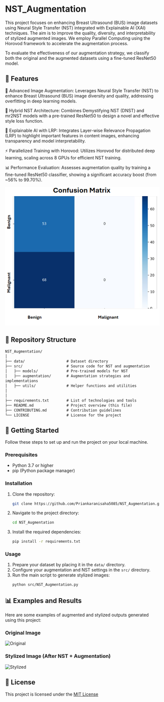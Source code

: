 # NST_Augmentation
This project focuses on enhancing Breast Ultrasound (BUS) image datasets using Neural Style Transfer (NST) integrated with Explainable AI (XAI) techniques. The aim is to improve the quality, diversity, and interpretability of stylized augmented images. We employ Parallel Computing using the Horovod framework to accelerate the augmentation process.

To evaluate the effectiveness of our augmentation strategy, we classify both the original and the augmented datasets using a fine-tuned ResNet50 model.
## 🚀 Features
📸 Advanced Image Augmentation: Leverages Neural Style Transfer (NST) to enhance Breast Ultrasound (BUS) image diversity and quality, addressing overfitting in deep learning models.

🎨 Hybrid NST Architecture: Combines Demystifying NST (DNST) and mr2NST models with a pre-trained ResNet50 to design a novel and effective style loss function.

🧠 Explainable AI with LRP: Integrates Layer-wise Relevance Propagation (LRP) to highlight important features in content images, enhancing transparency and model interpretability.

⚡ Parallelized Training with Horovod: Utilizes Horovod for distributed deep learning, scaling across 8 GPUs for efficient NST training.

📊 Performance Evaluation: Assesses augmentation quality by training a fine-tuned ResNet50 classifier, showing a significant accuracy boost (from ~56% to 99.70%).

![Architecture Overview](images/13.png)


## 📂 Repository Structure
```
NST_Augmentation/
│
├── data/                   # Dataset directory
├── src/                    # Source code for NST and augmentation
│   ├── models/             # Pre-trained models for NST
│   ├── augmentation/       # Augmentation strategies and implementations
│   ├── utils/              # Helper functions and utilities
│
│
├── requirements.txt        # List of technologies and tools
├── README.md               # Project overview (this file)
├── CONTRIBUTING.md         # Contribution guidelines
└── LICENSE                 # License for the project
```

## 🚀 Getting Started
Follow these steps to set up and run the project on your local machine.

### Prerequisites
- Python 3.7 or higher
- pip (Python package manager)

### Installation
1. Clone the repository:
   ```bash
   git clone https://github.com/Priankaranisaha5085/NST_Augmentation.git
   ```
2. Navigate to the project directory:
   ```bash
   cd NST_Augmentation
   ```
3. Install the required dependencies:
   ```bash
   pip install -r requirements.txt
   ```

### Usage
1. Prepare your dataset by placing it in the `data/` directory.
2. Configure your augmentation and NST settings in the `src/` directory.
3. Run the main script to generate stylized images:
   ```bash
   python src/NST_Augmentation.py
   ```

## 📊 Examples and Results
Here are some examples of augmented and stylized outputs generated using this project:

### Original Image
![Original](examples/original.jpg)

### Stylized Image (After NST + Augmentation)
![Stylized](examples/stylized.jpg)

## 📜 License
This project is licensed under the [MIT License](LICENSE)


